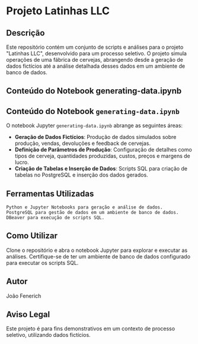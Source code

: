 # Projeto Latinhas LLC
## Descrição

Este repositório contém um conjunto de scripts e análises para o projeto "Latinhas LLC", desenvolvido para um processo seletivo. O projeto simula operações de uma fábrica de cervejas, abrangendo desde a geração de dados fictícios até a análise detalhada desses dados em um ambiente de banco de dados.
## Conteúdo do Notebook generating-data.ipynb

## Conteúdo do Notebook `generating-data.ipynb`
O notebook Jupyter `generating-data.ipynb` abrange as seguintes áreas:
- **Geração de Dados Fictícios**: Produção de dados simulados sobre produção, vendas, devoluções e feedback de cervejas.
- **Definição de Parâmetros de Produção**: Configuração de detalhes como tipos de cerveja, quantidades produzidas, custos, preços e margens de lucro.
- **Criação de Tabelas e Inserção de Dados**: Scripts SQL para criação de tabelas no PostgreSQL e inserção dos dados gerados.

## Ferramentas Utilizadas

    Python e Jupyter Notebooks para geração e análise de dados.
    PostgreSQL para gestão de dados em um ambiente de banco de dados.
    DBeaver para execução de scripts SQL.

## Como Utilizar

Clone o repositório e abra o notebook Jupyter para explorar e executar as análises. Certifique-se de ter um ambiente de banco de dados configurado para executar os scripts SQL.

## Autor

João Fenerich
## Aviso Legal

Este projeto é para fins demonstrativos em um contexto de processo seletivo, utilizando dados fictícios.
